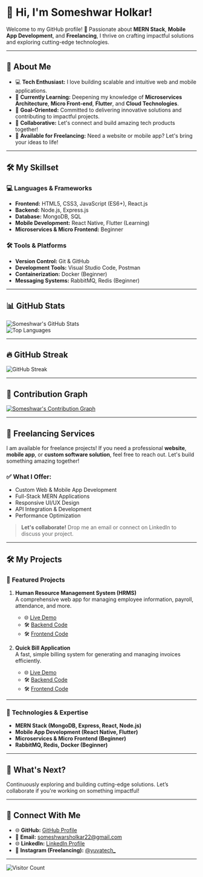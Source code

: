# 👋 **Hi, I'm Someshwar Holkar!**

Welcome to my GitHub profile! 🚀 Passionate about **MERN Stack**, **Mobile App Development**, and **Freelancing**, I thrive on crafting impactful solutions and exploring cutting-edge technologies.

---

## 🌟 **About Me**

- 💻 **Tech Enthusiast:** I love building scalable and intuitive web and mobile applications.
- 🌱 **Currently Learning:** Deepening my knowledge of **Microservices Architecture**, **Micro Front-end**, **Flutter**, and **Cloud Technologies**.
- 🎯 **Goal-Oriented:** Committed to delivering innovative solutions and contributing to impactful projects.
- 🤝 **Collaborative:** Let's connect and build amazing tech products together!
- 💼 **Available for Freelancing:** Need a website or mobile app? Let's bring your ideas to life!

---

## 🛠️ **My Skillset**

### 💻 **Languages & Frameworks**
- **Frontend:** HTML5, CSS3, JavaScript (ES6+), React.js
- **Backend:** Node.js, Express.js
- **Database:** MongoDB, SQL
- **Mobile Development:** React Native, Flutter (Learning)
- **Microservices & Micro Frontend:** Beginner

### 🛠️ **Tools & Platforms**
- **Version Control:** Git & GitHub
- **Development Tools:** Visual Studio Code, Postman
- **Containerization:** Docker (Beginner)
- **Messaging Systems:** RabbitMQ, Redis (Beginner)

---

## 📊 **GitHub Stats**

![Someshwar's GitHub Stats](https://github-readme-stats.vercel.app/api?username=holkar-somesh01&show_icons=true&theme=radical)  
![Top Languages](https://github-readme-stats.vercel.app/api/top-langs/?username=holkar-somesh01&layout=compact&theme=radical&hide=css,html)

---

## 🔥 **GitHub Streak**

![GitHub Streak](https://github-readme-streak-stats.herokuapp.com/?user=holkar-somesh01&theme=dark&date_format=M%20j%5B%2C%20Y%5D)

---

## 🚀 **Contribution Graph**

[![Someshwar's Contribution Graph](https://github-readme-activity-graph.vercel.app/graph?username=holkar-somesh01&bg_color=0f2027&color=00bcd4&line=00bcd4&point=ffffff&area=true&hide_border=true)](https://github.com/holkar-somesh01)

---

## 🌟 **Freelancing Services**

I am available for freelance projects! If you need a professional **website**, **mobile app**, or **custom software solution**, feel free to reach out. Let's build something amazing together!

### ✅ **What I Offer:**
- Custom Web & Mobile App Development
- Full-Stack MERN Applications
- Responsive UI/UX Design
- API Integration & Development
- Performance Optimization

> **Let's collaborate!** Drop me an email or connect on LinkedIn to discuss your project.

---

## 🛠️ **My Projects**

### 📝 **Featured Projects**

1. **Human Resource Management System (HRMS)**  
   A comprehensive web app for managing employee information, payroll, attendance, and more.  
   - 🌐 [Live Demo](https://human-resource-management-system-xjin.onrender.com/)  
   - 🛠️ [Backend Code](https://github.com/holkar-somesh01/Human-Resource-Management-Backend)  
   - 🛠️ [Frontend Code](https://github.com/holkar-somesh01/Human-Resource-Management-Frontend)

2. **Quick Bill Application**  
   A fast, simple billing system for generating and managing invoices efficiently.  
   - 🌐 [Live Demo](https://quick-billing-application.onrender.com/)  
   - 🛠️ [Backend Code](https://github.com/holkar-somesh01/Quick-Billing-App-Backend)  
   - 🛠️ [Frontend Code](https://github.com/holkar-somesh01/Quick-Billing-App-Frontend)

---

### 🤖 **Technologies & Expertise**

- **MERN Stack (MongoDB, Express, React, Node.js)**
- **Mobile App Development (React Native, Flutter)**
- **Microservices & Micro Frontend (Beginner)**
- **RabbitMQ, Redis, Docker (Beginner)**

---

## 📅 **What's Next?**  
Continuously exploring and building cutting-edge solutions. Let’s collaborate if you're working on something impactful!

---

## 💎 **Connect With Me**

- 🌐 **GitHub:** [GitHub Profile](https://github.com/holkar-somesh01)  
- 📧 **Email:** [someshwarsholkar22@gmail.com](mailto:someshwarsholkar22@gmail.com)  
- 🌐 **LinkedIn:** [LinkedIn Profile](https://www.linkedin.com/in/someshwar-holkar-819503314)  
- 👤 **Instagram (Freelancing):** [@yuvatech_](https://www.instagram.com/yuvatech_)

---
![Visitor Count](https://komarev.com/ghpvc/?username=holkar-somesh01&color=blue&style=flat-square&label=Profile+Views)
